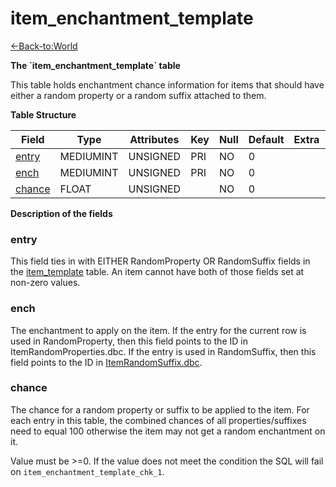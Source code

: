 # item\_enchantment\_template

[<-Back-to:World](database-world)

**The \`item\_enchantment\_template\` table**

This table holds enchantment chance information for items that should have either a random property or a random suffix attached to them.

**Table Structure**

| Field       | Type      | Attributes | Key | Null | Default | Extra | Comment |
| ----------- | --------- | ---------- | --- | ---- | ------- | ----- | ------- |
| [entry][1]  | MEDIUMINT | UNSIGNED   | PRI | NO   | 0       |       |         |
| [ench][2]   | MEDIUMINT | UNSIGNED   | PRI | NO   | 0       |       |         |
| [chance][3] | FLOAT     | UNSIGNED   |     | NO   | 0       |       |         |

[1]: #entry
[2]: #ench
[3]: #chance

**Description of the fields**

### entry

This field ties in with EITHER RandomProperty OR RandomSuffix fields in the [item\_template](item-template) table. An item cannot have both of those fields set at non-zero values.

### ench

The enchantment to apply on the item. If the entry for the current row is used in RandomProperty, then this field points to the ID in ItemRandomProperties.dbc. If the entry is used in RandomSuffix, then this field points to the ID in [ItemRandomSuffix.dbc](ItemRandomSuffix).

### chance

The chance for a random property or suffix to be applied to the item. For each entry in this table, the combined chances of all properties/suffixes need to equal 100 otherwise the item may not get a random enchantment on it.

Value must be >=0. If the value does not meet the condition the SQL will fail on `item_enchantment_template_chk_1`.
